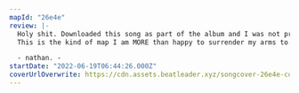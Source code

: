 ```yaml
---
mapId: "26e4e"
review: |-
  Holy shit. Downloaded this song as part of the album and I was not prepared for this level. But it's mapped so well, meaning that while it seems just as difficult or more difficult than any other "really hard" level, it looks twice as impressive and is twice as much fun to play.
  This is the kind of map I am MORE than happy to surrender my arms to. I can live with noodles for a day.

  - nathan. -
startDate: "2022-06-19T06:44:26.000Z"
coverUrlOverwrite: https://cdn.assets.beatleader.xyz/songcover-26e4e-cover.jpg
---
```

